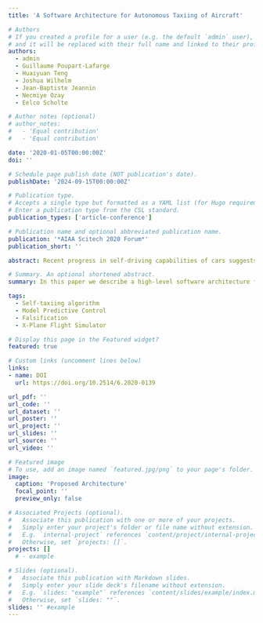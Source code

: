 ```yaml
---
title: 'A Software Architecture for Autonomous Taxiing of Aircraft'

# Authors
# If you created a profile for a user (e.g. the default `admin` user), write the username (folder name) here
# and it will be replaced with their full name and linked to their profile.
authors:
  - admin
  - Guillaume Poupart-Lafarge
  - Huaiyuan Teng
  - Joshua Wilhelm
  - Jean-Baptiste Jeannin
  - Necmiye Ozay
  - Eelco Scholte

# Author notes (optional)
# author_notes:
#   - 'Equal contribution'
#   - 'Equal contribution'

date: '2020-01-05T00:00:00Z'
doi: ''

# Schedule page publish date (NOT publication's date).
publishDate: '2024-09-15T00:00:00Z'

# Publication type.
# Accepts a single type but formatted as a YAML list (for Hugo requirements).
# Enter a publication type from the CSL standard.
publication_types: ['article-conference']

# Publication name and optional abbreviated publication name.
publication: '*AIAA Scitech 2020 Forum*'
publication_short: ''

abstract: Recent progress in self-driving capabilities of cars suggests that one could also automate aircraft taxi operations, a seemingly easier problem. In this paper we describe a high-level software architecture for self-taxiing, and we identify its specific challenges. The architecture is selected to ease the mapping of specifications to the different implemented functionalities, allowing for modular verification. We then focus on two of the modules in this architecture. We describe how to obtain a low-level list of taxiways from high-level Air Traffic Control instructions, and how to design GPS-based controllers for lateral and longitudinal control of the aircraft. This architecture is implemented in simulation based on the X-Plane flight simulator, for which different controllers for one of the low-level functionalities is evaluated using falsification tools S-TaLiRo and Breach.

# Summary. An optional shortened abstract.
summary: In this paper we describe a high-level software architecture for self-taxiing, and we identify its specific challenges.

tags:
  - Self-taxiing algorithm
  - Model Predictive Control
  - Falsification
  - X-Plane Flight Simulator

# Display this page in the Featured widget?
featured: true

# Custom links (uncomment lines below)
links:
- name: DOI
  url: https://doi.org/10.2514/6.2020-0139

url_pdf: ''
url_code: ''
url_dataset: ''
url_poster: ''
url_project: ''
url_slides: ''
url_source: ''
url_video: ''

# Featured image
# To use, add an image named `featured.jpg/png` to your page's folder.
image:
  caption: 'Proposed Architecture'
  focal_point: ''
  preview_only: false

# Associated Projects (optional).
#   Associate this publication with one or more of your projects.
#   Simply enter your project's folder or file name without extension.
#   E.g. `internal-project` references `content/project/internal-project/index.md`.
#   Otherwise, set `projects: []`.
projects: []
  # - example

# Slides (optional).
#   Associate this publication with Markdown slides.
#   Simply enter your slide deck's filename without extension.
#   E.g. `slides: "example"` references `content/slides/example/index.md`.
#   Otherwise, set `slides: ""`.
slides: '' #example
---
```


<!-- {{% callout note %}}
Click the _Cite_ button above to demo the feature to enable visitors to import publication metadata into their reference management software.
{{% /callout %}}

{{% callout note %}}
Create your slides in Markdown - click the _Slides_ button to check out the example.
{{% /callout %}} -->

<!-- Add the publication's **full text** or **supplementary notes** here. You can use rich formatting such as including [code, math, and images](https://docs.hugoblox.com/content/writing-markdown-latex/). -->